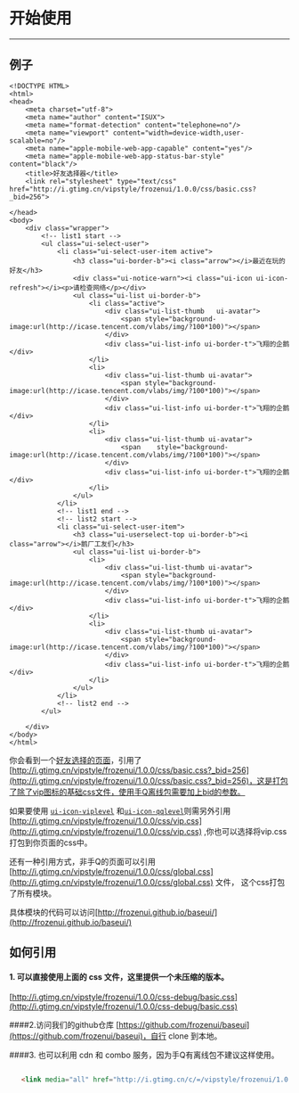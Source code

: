 # 开始使用

---

## 例子

<link rel="stylesheet" href="http://frozenui.github.io/static/solarized.css">

<style>
.nico-iframe iframe{height: 450px;}
</style>

````iframe
<!DOCTYPE HTML>
<html>
<head>
	<meta charset="utf-8">
	<meta name="author" content="ISUX">
	<meta name="format-detection" content="telephone=no"/>
	<meta name="viewport" content="width=device-width,user-scalable=no"/>
	<meta name="apple-mobile-web-app-capable" content="yes"/>
	<meta name="apple-mobile-web-app-status-bar-style" content="black"/>
	<title>好友选择器</title>
	<link rel="stylesheet" type="text/css" href="http://i.gtimg.cn/vipstyle/frozenui/1.0.0/css/basic.css?_bid=256">
	
</head>
<body>
	<div class="wrapper">
		<!-- list1 start -->
		<ul class="ui-select-user">
			<li class="ui-select-user-item active">
				<h3 class="ui-border-b"><i class="arrow"></i>最近在玩的好友</h3>
				<div class="ui-notice-warn"><i class="ui-icon ui-icon-refresh"></i><p>请检查网络</p></div>
				<ul class="ui-list ui-border-b">
					<li class="active">
						<div class="ui-list-thumb	ui-avatar">
							<span style="background-image:url(http://icase.tencent.com/vlabs/img/?100*100)"></span>
						</div>
						<div class="ui-list-info ui-border-t">飞翔的企鹅</div>
					</li>
					<li>
						<div class="ui-list-thumb ui-avatar">
							<span style="background-image:url(http://icase.tencent.com/vlabs/img/?100*100)"></span>
						</div>
						<div class="ui-list-info ui-border-t">飞翔的企鹅</div>
					</li>
					<li>
						<div class="ui-list-thumb ui-avatar">
							<span	 style="background-image:url(http://icase.tencent.com/vlabs/img/?100*100)"></span>
						</div>
						<div class="ui-list-info ui-border-t">飞翔的企鹅</div>
					</li>
				</ul>
			</li>
			<!-- list1 end -->
			<!-- list2 start -->	
			<li class="ui-select-user-item">
				<h3 class="ui-userselect-top ui-border-b"><i class="arrow"></i>鹅厂工友们</h3>
				<ul class="ui-list ui-border-b">
					<li>
						<div class="ui-list-thumb ui-avatar">
							<span style="background-image:url(http://icase.tencent.com/vlabs/img/?100*100)"></span>
						</div>
						<div class="ui-list-info ui-border-t">飞翔的企鹅</div>
					</li>
					<li>
						<div class="ui-list-thumb ui-avatar">
							<span style="background-image:url(http://icase.tencent.com/vlabs/img/?100*100)"></span>
						</div>
						<div class="ui-list-info ui-border-t">飞翔的企鹅</div>
					</li>
				</ul>
			</li>
			<!-- list2 end -->	
		</ul>
		
	</div>
</body>
</html>
````

你会看到一个[好友选择的页面](http://frozenui.github.io/test/ui-select-user.html)，引用了[http://i.gtimg.cn/vipstyle/frozenui/1.0.0/css/basic.css?_bid=256](http://i.gtimg.cn/vipstyle/frozenui/1.0.0/css/basic.css?_bid=256)，这是打包了除了vip图标的基础css文件，使用手Q离线包需要加上bid的参数。

如果要使用 [`ui-icon-viplevel`](http://frozenui.github.io/docs/ui/ui-icon-viplevel) 和[`ui-icon-qqlevel`](http://frozenui.github.io/docs/ui/ui-icon-qqlevel)则需另外引用[http://i.gtimg.cn/vipstyle/frozenui/1.0.0/css/vip.css](http://i.gtimg.cn/vipstyle/frozenui/1.0.0/css/vip.css) ,你也可以选择将vip.css打包到你页面的css中。

还有一种引用方式，非手Q的页面可以引用[http://i.gtimg.cn/vipstyle/frozenui/1.0.0/css/global.css](http://i.gtimg.cn/vipstyle/frozenui/1.0.0/css/global.css) 文件，
这个css打包了所有模块。

具体模块的代码可以访问[http://frozenui.github.io/baseui/](http://frozenui.github.io/baseui/)


## 如何引用


#### 1. 可以直接使用上面的 css 文件，这里提供一个未压缩的版本。

   [http://i.gtimg.cn/vipstyle/frozenui/1.0.0/css-debug/basic.css](http://i.gtimg.cn/vipstyle/frozenui/1.0.0/css-debug/basic.css)

####2.访问我们的github仓库
 [https://github.com/frozenui/baseui](https://github.com/frozenui/baseui)，自行 clone 到本地。


####3. 也可以利用 cdn 和 combo 服务，因为手Q有离线包不建议这样使用。

 ```html
 
    <link media="all" href="http://i.gtimg.cn/c/=/vipstyle/frozenui/1.0.0/css/base/reset.css,/vipstyle/frozenui/1.0.0/css/base/atom.css,/vipstyle/frozenui/1.0.0/css/basic/ui-notice.css" rel="stylesheet">
    
 ```



